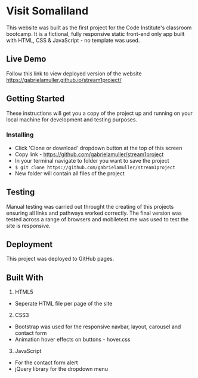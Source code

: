 # Visit Somaliland

This website was built as the first project for the Code Institute's classroom bootcamp. It is a fictional, fully responsive static front-end only app built with HTML, CSS & JavaScript - no template was used.

## Live Demo

Follow this link to view deployed version of the website https://gabrielamuller.github.io/stream1project/

## Getting Started

These instructions will get you a copy of the project up and running on your local machine for development and testing purposes.

### Installing

* Click 'Clone or download' dropdown button at the top of this screen
* Copy link - https://github.com/gabrielamuller/stream1project
* In your terminal navigate to folder you want to save the project
* `$ git clone https://github.com/gabrielamuller/stream1project`
* New folder will contain all files of the project


## Testing

Manual testing was carried out throught the creating of this projects ensuring all links and pathways worked correctly. The final version was tested across a range of browsers and mobiletest.me was used to test the site is responsive.


## Deployment

This project was deployed to GitHub pages.

## Built With

1. HTML5
  * Seperate HTML file per page of the site

2. CSS3
  * Bootstrap was used for the responsive navbar, layout, carousel and contact form 
  * Animation hover effects on buttons - hover.css

3. JavaScript
  * For the contact form alert
  * jQuery library for the dropdown menu

